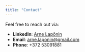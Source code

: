 ```yaml
---
title: "Contact"
---
```


Feel free to reach out via:

- **LinkedIn**: [Arne Lapõnin](https://linkedin.com/in/arnelaponin)
- **Email**: [arne.laponin@gmail.com](mailto:arne.laponin@gmail.com)
- **Phone**: +372 53091881

